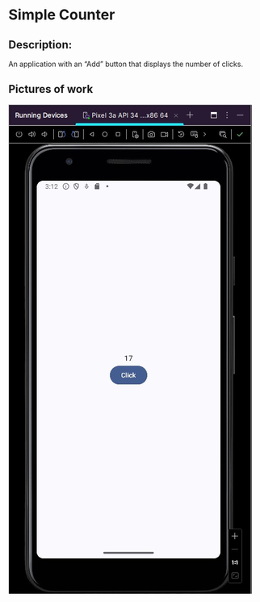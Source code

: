 # Simple Counter

## Description: 
An application with an “Add” button that displays the number of clicks.

## Pictures of work
![Picture 1](https://github.com/Nilemos/pictures/blob/main/lab2-mobile-dev-course-winter/lab2-mobile-dev-course-winter-pic.jpg)
